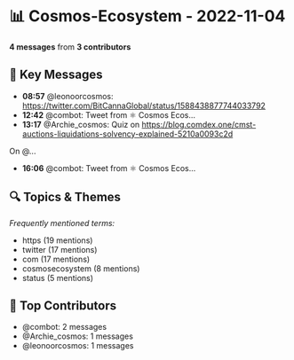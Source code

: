 # 📊 Cosmos-Ecosystem - 2022-11-04
**4 messages** from **3 contributors**

## 💬 Key Messages
- **08:57** @leonoorcosmos: https://twitter.com/BitCannaGlobal/status/1588438877744033792
- **12:42** @combot: [‌‌‌‌‎⁠](https://twitter.com/CosmosEcosystem/status/1588512034815021057)Tweet from ⚛️ Cosmos Ecos...
- **13:17** @Archie_cosmos: Quiz on  https://blog.comdex.one/cmst-auctions-liquidations-solvency-explained-5210a0093c2d

On @...
- **16:06** @combot: [‌‌‌‌‎⁠](https://twitter.com/CosmosEcosystem/status/1588563220091977728)Tweet from ⚛️ Cosmos Ecos...

## 🔍 Topics & Themes
*Frequently mentioned terms:*
- https (19 mentions)
- twitter (17 mentions)
- com (17 mentions)
- cosmosecosystem (8 mentions)
- status (5 mentions)

## 👥 Top Contributors
- @combot: 2 messages
- @Archie_cosmos: 1 messages
- @leonoorcosmos: 1 messages